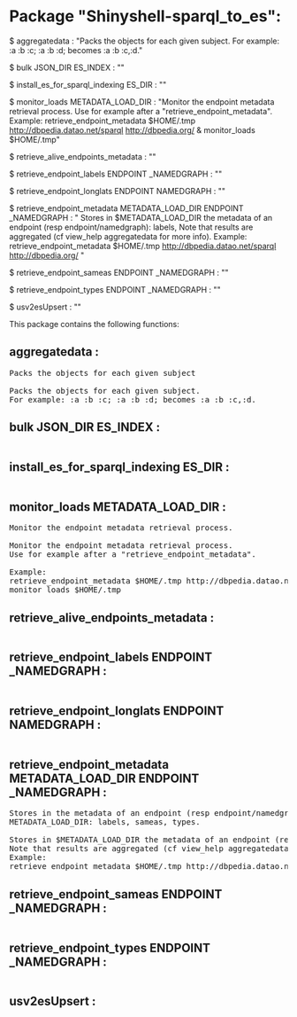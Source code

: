 # Package "Shinyshell-sparql_to_es":


$ aggregatedata  : "Packs the objects for each given subject. For example: :a :b :c; :a :b :d; becomes :a :b :c,:d."

$ bulk JSON_DIR ES_INDEX : ""

$ install_es_for_sparql_indexing ES_DIR : ""

$ monitor_loads METADATA_LOAD_DIR : "Monitor the endpoint metadata retrieval process. Use for example after a "retrieve_endpoint_metadata". Example: retrieve_endpoint_metadata $HOME/.tmp http://dbpedia.datao.net/sparql http://dbpedia.org/ & monitor_loads $HOME/.tmp"

$ retrieve_alive_endpoints_metadata  : ""

$ retrieve_endpoint_labels ENDPOINT _NAMEDGRAPH : ""

$ retrieve_endpoint_longlats ENDPOINT NAMEDGRAPH : ""

$ retrieve_endpoint_metadata METADATA_LOAD_DIR ENDPOINT _NAMEDGRAPH : " Stores in $METADATA_LOAD_DIR the metadata of an endpoint (resp endpoint/namedgraph): labels, Note that results are aggregated (cf view_help aggregatedata for more info). Example: retrieve_endpoint_metadata $HOME/.tmp http://dbpedia.datao.net/sparql http://dbpedia.org/ "

$ retrieve_endpoint_sameas ENDPOINT _NAMEDGRAPH : ""

$ retrieve_endpoint_types ENDPOINT _NAMEDGRAPH : ""

$ usv2esUpsert  : ""


This package contains the following functions:


## aggregatedata  :

<pre>
Packs the objects for each given subject

Packs the objects for each given subject.
For example: :a :b :c; :a :b :d; becomes :a :b :c,:d.
</pre>


## bulk JSON_DIR ES_INDEX :

<pre>
</pre>


## install_es_for_sparql_indexing ES_DIR :

<pre>
</pre>


## monitor_loads METADATA_LOAD_DIR :

<pre>
Monitor the endpoint metadata retrieval process.

Monitor the endpoint metadata retrieval process.
Use for example after a "retrieve_endpoint_metadata".

Example:
retrieve_endpoint_metadata $HOME/.tmp http://dbpedia.datao.net/sparql http://dbpedia.org/ &
monitor_loads $HOME/.tmp
</pre>


## retrieve_alive_endpoints_metadata  :

<pre>
</pre>


## retrieve_endpoint_labels ENDPOINT _NAMEDGRAPH :

<pre>
</pre>


## retrieve_endpoint_longlats ENDPOINT NAMEDGRAPH :

<pre>
</pre>


## retrieve_endpoint_metadata METADATA_LOAD_DIR ENDPOINT _NAMEDGRAPH :

<pre>
Stores in the metadata of an endpoint (resp endpoint/namedgraph) in
METADATA_LOAD_DIR: labels, sameas, types.

Stores in $METADATA_LOAD_DIR the metadata of an endpoint (resp endpoint/namedgraph): labels,
Note that results are aggregated (cf view_help aggregatedata for more info).
Example:
retrieve_endpoint_metadata $HOME/.tmp http://dbpedia.datao.net/sparql http://dbpedia.org/ 
</pre>


## retrieve_endpoint_sameas ENDPOINT _NAMEDGRAPH :

<pre>
</pre>


## retrieve_endpoint_types ENDPOINT _NAMEDGRAPH :

<pre>
</pre>


## usv2esUpsert  :

<pre>
</pre>

